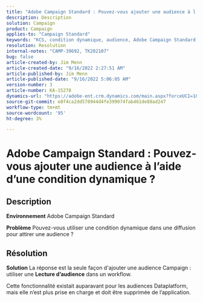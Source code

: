 ```yaml
---
title: "Adobe Campaign Standard : Pouvez-vous ajouter une audience à l’aide d’une condition dynamique ?"
description: Description
solution: Campaign
product: Campaign
applies-to: "Campaign Standard"
keywords: "KCS, condition dynamique, audience, Adobe Campaign Standard, FAQ"
resolution: Resolution
internal-notes: "CAMP-39692, TK202107"
bug: false
article-created-by: Jim Menn
article-created-date: "9/16/2022 2:27:51 AM"
article-published-by: Jim Menn
article-published-date: "9/16/2022 5:06:05 AM"
version-number: 3
article-number: KA-15278
dynamics-url: "https://adobe-ent.crm.dynamics.com/main.aspx?forceUCI=1&pagetype=entityrecord&etn=knowledgearticle&id=da1ccb28-6735-ed11-9db1-0022480866ad"
source-git-commit: e8f4ca2dd578944d4fe399074fab461de88ad247
workflow-type: tm+mt
source-wordcount: '95'
ht-degree: 3%

---
```


# Adobe Campaign Standard : Pouvez-vous ajouter une audience à l’aide d’une condition dynamique ?

## Description


<b>Environnement</b>
Adobe Campaign Standard

<b>Problème</b>
Pouvez-vous utiliser une condition dynamique dans une diffusion pour attirer une audience ?


## Résolution


<b>Solution</b>
La réponse est la seule façon d&#39;ajouter une audience Campaign : utiliser une <b>Lecture d’audience</b> dans un workflow.

Cette fonctionnalité existait auparavant pour les audiences Dataplatform, mais elle n’est plus prise en charge et doit être supprimée de l’application.
